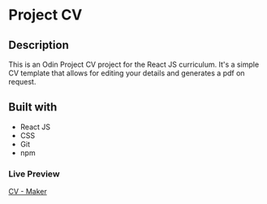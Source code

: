 # Project CV
## Description
This is an Odin Project CV project for the React JS curriculum. It's a simple CV template that allows for editing your details and generates a pdf on request.
## Built with
- React JS
- CSS
- Git
- npm
### Live Preview
[CV - Maker](https://malopro.github.io/project-cv/)
